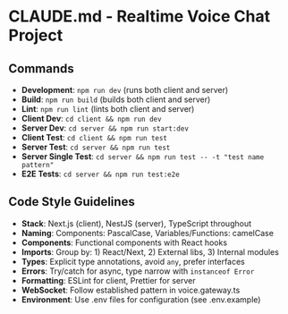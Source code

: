 # CLAUDE.md - Realtime Voice Chat Project

## Commands
- **Development**: `npm run dev` (runs both client and server)
- **Build**: `npm run build` (builds both client and server)
- **Lint**: `npm run lint` (lints both client and server)
- **Client Dev**: `cd client && npm run dev`
- **Server Dev**: `cd server && npm run start:dev`
- **Client Test**: `cd client && npm run test`
- **Server Test**: `cd server && npm run test`
- **Server Single Test**: `cd server && npm run test -- -t "test name pattern"`
- **E2E Tests**: `cd server && npm run test:e2e`

## Code Style Guidelines
- **Stack**: Next.js (client), NestJS (server), TypeScript throughout
- **Naming**: Components: PascalCase, Variables/Functions: camelCase
- **Components**: Functional components with React hooks
- **Imports**: Group by: 1) React/Next, 2) External libs, 3) Internal modules
- **Types**: Explicit type annotations, avoid `any`, prefer interfaces
- **Errors**: Try/catch for async, type narrow with `instanceof Error`
- **Formatting**: ESLint for client, Prettier for server
- **WebSocket**: Follow established pattern in voice.gateway.ts
- **Environment**: Use .env files for configuration (see .env.example)